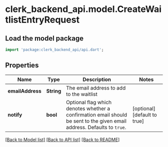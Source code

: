 # clerk_backend_api.model.CreateWaitlistEntryRequest

## Load the model package
```dart
import 'package:clerk_backend_api/api.dart';
```

## Properties
Name | Type | Description | Notes
------------ | ------------- | ------------- | -------------
**emailAddress** | **String** | The email address to add to the waitlist | 
**notify** | **bool** | Optional flag which denotes whether a confirmation email should be sent to the given email address. Defaults to `true`. | [optional] [default to true]

[[Back to Model list]](../README.md#documentation-for-models) [[Back to API list]](../README.md#documentation-for-api-endpoints) [[Back to README]](../README.md)


